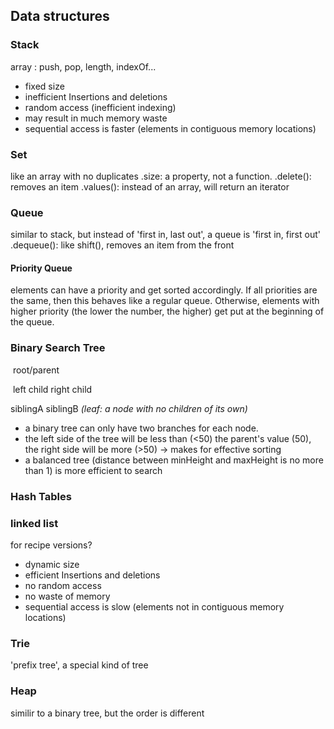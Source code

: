 

## Data structures

### Stack

array : push, pop, length, indexOf... 

- fixed size
- inefficient Insertions and deletions
- random access (inefficient indexing)
- may result in much memory waste
- sequential access is faster (elements in contiguous memory locations)

### Set

like an array with no duplicates
.size: a property, not a function. 
.delete(): removes an item
.values(): instead of an array, will return an iterator

### Queue

similar to stack, but instead of 'first in, last out', a queue is 'first in, first out'
.dequeue(): like shift(), removes an item from the front

#### Priority Queue

elements can have a priority and get sorted accordingly. If all priorities are the same, then this behaves like a regular queue. Otherwise, elements with higher priority (the lower the number, the higher) get put at the beginning of the queue. 

### Binary Search Tree

​								root/parent

​					left child 		right child

siblingA		 siblingB
*(leaf: a node with no children of its own)*

- a binary tree can only have two branches for each node.
- the left side of the tree will be less than (<50) the parent's value (50), the right side will be more (>50) -> makes for effective sorting
- a balanced tree (distance between minHeight and maxHeight is no more than 1) is more efficient to search

### Hash Tables

### linked list

for recipe versions?

- dynamic size
- efficient Insertions and deletions
- no random access
- no waste of memory
- sequential access is slow (elements not in contiguous memory locations)

### Trie

'prefix tree', a special kind of tree

### Heap

similir to a binary tree, but the order is different